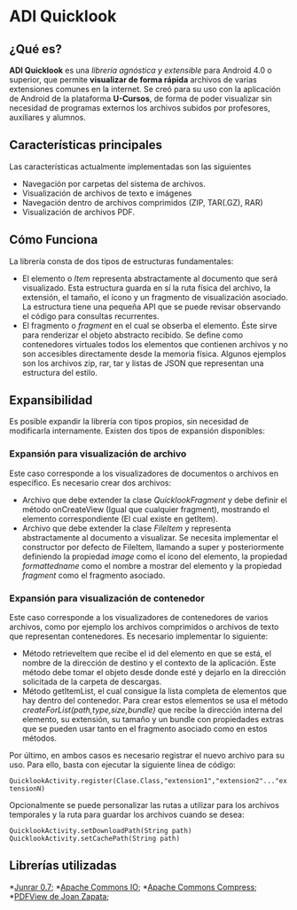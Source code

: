 # ADI Quicklook
## ¿Qué es?
**ADI Quicklook** es una *librería agnóstica y extensible* para Android 4.0 o superior, que permite **visualizar de forma rápida** archivos de varias extensiones comunes en la internet. Se creó para su uso con la aplicación de Android de la plataforma **U-Cursos**, de forma de poder visualizar sin necesidad de programas externos los archivos subidos por profesores, auxiliares y alumnos.

## Características principales
Las características actualmente implementadas son las siguientes
* Navegación por carpetas del sistema de archivos.
* Visualización de archivos de texto e imágenes
* Navegación dentro de archivos comprimidos (ZIP, TAR(.GZ), RAR)
* Visualización de archivos PDF.

## Cómo Funciona
La librería consta de dos tipos de estructuras fundamentales:
* El elemento o _Item_ representa abstractamente al documento que será visualizado. Esta estructura guarda en sí la ruta física del archivo, la extensión, el tamaño, el ícono y un fragmento de visualización asociado. La estructura tiene una pequeña API que se puede revisar observando el código para consultas recurrentes.
* El fragmento o _fragment_ en el cual se obserba el elemento. Éste sirve para renderizar el objeto abstracto recibido.
Se define como contenedores virtuales todos los elementos que contienen archivos y no son accesibles directamente desde la memoria física. Algunos ejemplos son los archivos zip, rar, tar y listas de JSON que representan una estructura del estilo.

## Expansibilidad
Es posible expandir la librería con tipos propios, sin necesidad de modificarla internamente. Existen dos tipos de expansión disponibles:
### Expansión para visualización de archivo
Este caso corresponde a los visualizadores de documentos o archivos en específico. Es necesario crear dos archivos:
* Archivo que debe extender la clase _QuicklookFragment_ y debe definir el método onCreateView (Igual que cualquier fragment), mostrando el elemento correspondiente (El cual existe en getItem).
* Archivo que debe extender la clase _FileItem_ y representa abstractamente al documento a visualizar. Se necesita implementar el constructor por defecto de FileItem, llamando a super y posteriormente definiendo la propiedad _image_ como el ícono del elemento, la propiedad _formattedname_ como el nombre a mostrar del elemento y la propiedad _fragment_ como el fragmento asociado.
### Expansión para visualización de contenedor
Este caso corresponde a los visualizadores de contenedores de varios archivos, como por ejemplo los archivos comprimidos o archivos de texto que representan contenedores. Es necesario implementar lo siguiente:
* Método retrieveItem que recibe el id del elemento en que se está, el nombre de la dirección de destino y el contexto de la aplicación. Este método debe tomar el objeto desde donde esté y dejarlo en la dirección solicitada de la carpeta de descargas.
* Método getItemList, el cual consigue la lista completa de elementos que hay dentro del contenedor. Para crear estos elementos se usa el método _createForList(path,type,size,bundle)_ que recibe la dirección interna del elemento, su extensión, su tamaño y un bundle con propiedades extras que se pueden usar tanto en el fragmento asociado como en estos métodos.

Por último, en ambos casos es necesario registrar el nuevo archivo para su uso. Para ello, basta con ejecutar la siguiente línea de código:

`QuicklookActivity.register(Clase.Class,"extension1","extension2"..."extensionN)`

Opcionalmente se puede personalizar las rutas a utilizar para los archivos temporales y la ruta para guardar los archivos cuando se desea:

`QuicklookActivity.setDownloadPath(String path)`
`QuicklookActivity.setCachePath(String path)`

## Librerías utilizadas
*[Junrar 0.7](http://porhacer.com);
*[Apache Commons IO](http://porhacer.com);
*[Apache Commons Compress](http://porhacer.com);
*[PDFView de Joan Zapata](http://porhacer.com);

